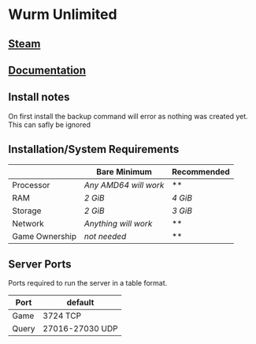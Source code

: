 # Wurm Unlimited

## [Steam](https://store.steampowered.com/app/366220/Wurm_Unlimited/)

## [Documentation](https://www.wurmpedia.com/index.php/Server_administration_(Wurm_Unlimited))

## Install notes

<!--Make a note if the user needs to get any keys or other items to run/use the server-->
On first install the backup command will error as nothing was created yet. This can safly be ignored

## Installation/System Requirements
<!--Make changes to reflect the server minimum/recommended hardware specs-->
|  | Bare Minimum | Recommended |
|---------|---------|---------|
| Processor | *Any AMD64 will work* | ** |
| RAM | *2 GiB* | *4 GiB* |
| Storage | *2 GiB* | *3 GiB* |
| Network | *Anything will work* | ** |
| Game Ownership | *not needed* | ** |

## Server Ports

Ports required to run the server in a table format.

| Port    | default |
|---------|---------|
| Game    | 3724 TCP   |
| Query    | 27016-27030 UDP   |

